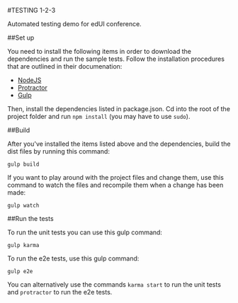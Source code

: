 #TESTING 1-2-3

Automated testing demo for edUI conference.

##Set up

You need to install the following items in order to download the dependencies and run the sample tests. Follow the installation procedures that are outlined in their documenation:

- [NodeJS](https://nodejs.org)
- [Protractor](http://www.protractortest.org/)
- [Gulp](http://gulpjs.com/)

Then, install the dependencies listed in package.json. Cd into the root of the project folder and run `npm install` (you may have to use `sudo`).

##Build

After you've installed the items listed above and the dependencies, build the dist files by running this command:
	
	gulp build

If you want to play around with the project files and change them, use this command to watch the files and recompile them when a change has been made:

	gulp watch

##Run the tests

To run the unit tests you can use this gulp command:
	
	gulp karma

To run the e2e tests, use this gulp command:

	gulp e2e

You can alternatively use the commands `karma start` to run the unit tests and `protractor` to run the e2e tests. 



